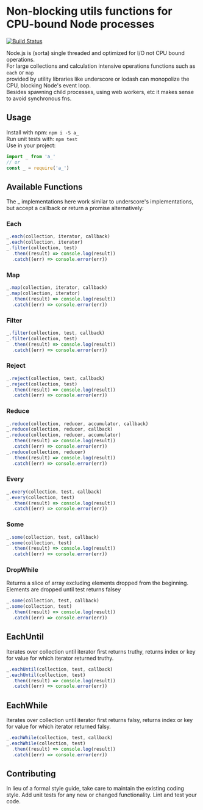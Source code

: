 # Non-blocking utils functions for CPU-bound Node processes
[![Build Status](https://travis-ci.org/Gattermeier/a_.svg?branch=master)](https://travis-ci.org/Gattermeier/a_)

Node.js is (sorta) single threaded and optimized for I/O not CPU bound operations.    
For large collections and calculation intensive operations functions such as `each` or `map`    
provided by utility libraries like underscore or lodash can monopolize the CPU, blocking Node's event loop.    
Besides spawning child processes, using web workers, etc it makes sense to avoid synchronous fns.    

## Usage

Install with npm: `npm i -S a_`   
Run unit tests with: `npm test`   
Use in your project:    
```javascript
import _ from 'a_'
// or
const _ = require('a_')
```

## Available Functions

The _ implementations here work similar to underscore's implementations,    
but accept a callback or return a promise alternatively:

### Each
```javascript
_.each(collection, iterator, callback)
_.each(collection, iterator)
_.filter(collection, test)
  .then((result) => console.log(result))
  .catch((err) => console.error(err))
```

### Map
```javascript
_.map(collection, iterator, callback)
_.map(collection, iterator)
  .then((result) => console.log(result))
  .catch((err) => console.error(err))
```

### Filter
```javascript
_.filter(collection, test, callback)
_.filter(collection, test)
  .then((result) => console.log(result))
  .catch((err) => console.error(err))
```

### Reject
```javascript
_.reject(collection, test, callback)
_.reject(collection, test)
  .then((result) => console.log(result))
  .catch((err) => console.error(err))
```

### Reduce
```javascript
_.reduce(collection, reducer, accumulator, callback)
_.reduce(collection, reducer, callback)
_.reduce(collection, reducer, accumulator)
  .then((result) => console.log(result))
  .catch((err) => console.error(err))
_.reduce(collection, reducer)
  .then((result) => console.log(result))
  .catch((err) => console.error(err))
```

### Every
```javascript
_.every(collection, test, callback)
_.every(collection, test)
  .then((result) => console.log(result))
  .catch((err) => console.error(err))
```

### Some
```javascript
_.some(collection, test, callback)
_.some(collection, test)
  .then((result) => console.log(result))
  .catch((err) => console.error(err))
```

### DropWhile
Returns a slice of array excluding elements dropped from the beginning.     
Elements are dropped until test returns falsey    
```javascript
_.some(collection, test, callback)
_.some(collection, test)
  .then((result) => console.log(result))
  .catch((err) => console.error(err))
```

## EachUntil
Iterates over collection until iterator first returns truthy, returns index or key for value for which iterator returned truthy.    
```javascript
_.eachUntil(collection, test, callback)
_.eachUntil(collection, test)
  .then((result) => console.log(result))
  .catch((err) => console.error(err))
```

## EachWhile
Iterates over collection until iterator first returns falsy, returns index or key for value for which iterator returned falsy.    
```javascript
_.eachWhile(collection, test, callback)
_.eachWhile(collection, test)
  .then((result) => console.log(result))
  .catch((err) => console.error(err))
```


## Contributing

In lieu of a formal style guide, take care to maintain the existing coding style. Add unit tests for any new or changed functionality. Lint and test your code.
